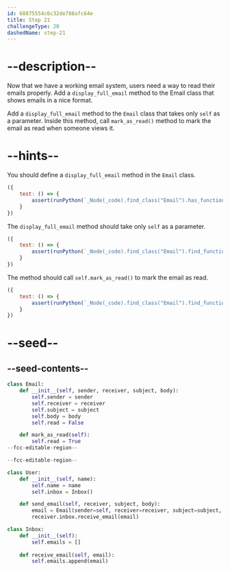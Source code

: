 ```yaml
---
id: 68875554c6c32de788afc64e
title: Step 21
challengeType: 20
dashedName: step-21
---
```


# --description--

<!-- [x] alice bob might not be needed here onwards -->

Now that we have a working email system, users need a way to read their emails properly. Add a `display_full_email` method to the Email class that shows emails in a nice format.

Add a `display_full_email` method to the `Email` class that takes only `self` as a parameter. Inside this method, call `mark_as_read()` method to mark the email as read when someone views it.

# --hints--

You should define a `display_full_email` method in the `Email` class.

```js
({
    test: () => {
        assert(runPython(`_Node(_code).find_class("Email").has_function("display_full_email")`));
    }
})
```

The `display_full_email` method should take only `self` as a parameter.

```js
({
    test: () => {
        assert(runPython(`_Node(_code).find_class("Email").find_function("display_full_email").has_args("self")`));
    }
})
```

The method should call `self.mark_as_read()` to mark the email as read.

```js
({
    test: () => {
        assert(runPython(`_Node(_code).find_class("Email").find_function("display_full_email").has_call("self.mark_as_read()")`));
    }
})
```

# --seed--

## --seed-contents--

```py
class Email:
    def __init__(self, sender, receiver, subject, body):
        self.sender = sender
        self.receiver = receiver
        self.subject = subject
        self.body = body
        self.read = False

    def mark_as_read(self):
        self.read = True
--fcc-editable-region--

--fcc-editable-region--

class User:
    def __init__(self, name):
        self.name = name
        self.inbox = Inbox()

    def send_email(self, receiver, subject, body):
        email = Email(sender=self, receiver=receiver, subject=subject, body=body)
        receiver.inbox.receive_email(email)

class Inbox:
    def __init__(self):
        self.emails = []
    
    def receive_email(self, email):
        self.emails.append(email)

```
